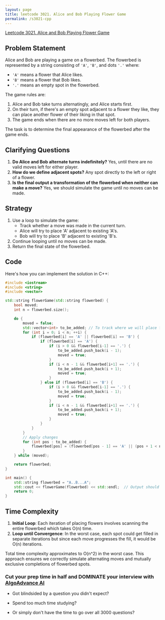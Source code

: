 ```yaml
---
layout: page
title: leetcode 3021. Alice and Bob Playing Flower Game
permalink: /s3021-cpp
---
```

[Leetcode 3021. Alice and Bob Playing Flower Game](https://algoadvance.github.io/algoadvance/l3021)
## Problem Statement

Alice and Bob are playing a game on a flowerbed. The flowerbed is represented by a string consisting of `'A'`, `'B'`, and dots `'.'` where:
- `'A'` means a flower that Alice likes.
- `'B'` means a flower that Bob likes.
- `'.'` means an empty spot in the flowerbed.

The game rules are:
1. Alice and Bob take turns alternatingly, and Alice starts first.
2. On their turn, if there's an empty spot adjacent to a flower they like, they can place another flower of their liking in that spot.
3. The game ends when there are no more moves left for both players.

The task is to determine the final appearance of the flowerbed after the game ends.

## Clarifying Questions

1. **Do Alice and Bob alternate turns indefinitely?** Yes, until there are no valid moves left for either player.
2. **How do we define adjacent spots?** Any spot directly to the left or right of a flower.
3. **Is the final output a transformation of the flowerbed when neither can make a move?** Yes, we should simulate the game until no moves can be made.

## Strategy

1. Use a loop to simulate the game:
   - Track whether a move was made in the current turn.
   - Alice will try to place 'A' adjacent to existing 'A's.
   - Bob will try to place 'B' adjacent to existing 'B's.
2. Continue looping until no moves can be made.
3. Return the final state of the flowerbed.

## Code

Here's how you can implement the solution in C++:

```cpp
#include <iostream>
#include <string>
#include <vector>

std::string flowerGame(std::string flowerbed) {
    bool moved;
    int n = flowerbed.size();

    do {
        moved = false;
        std::vector<int> to_be_added; // To track where we will place flowers after each complete pass
        for (int i = 0; i < n; ++i) {
            if (flowerbed[i] == 'A' || flowerbed[i] == 'B') {
                if (flowerbed[i] == 'A') {
                    if (i > 0 && flowerbed[i-1] == '.') {
                        to_be_added.push_back(i - 1);
                        moved = true;
                    }
                    if (i < n - 1 && flowerbed[i+1] == '.') {
                        to_be_added.push_back(i + 1);
                        moved = true;
                    }
                } else if (flowerbed[i] == 'B') {
                    if (i > 0 && flowerbed[i-1] == '.') {
                        to_be_added.push_back(i - 1);
                        moved = true;
                    }
                    if (i < n - 1 && flowerbed[i+1] == '.') {
                        to_be_added.push_back(i + 1);
                        moved = true;
                    }
                }
            }
        }
        // Apply changes
        for (int pos : to_be_added) {
            flowerbed[pos] = (flowerbed[pos - 1] == 'A' || (pos + 1 < n && flowerbed[pos + 1] == 'A')) ? 'A' : 'B';
        }
    } while (moved);

    return flowerbed;
}

int main() {
    std::string flowerbed = "A..B...A";
    std::cout << flowerGame(flowerbed) << std::endl;  // Output should be the final state of the flowerbed
    return 0;
}
```

## Time Complexity

1. **Initial Loop**: Each iteration of placing flowers involves scanning the entire flowerbed which takes O(n) time.
2. **Loop until Convergence**: In the worst case, each spot could get filled in separate iterations but since each move progresses the fill, it would be O(n) iterations.

Total time complexity approximates to O(n^2) in the worst case. This approach ensures we correctly simulate alternating moves and mutually exclusive completions of flowerbed spots.


### Cut your prep time in half and DOMINATE your interview with [AlgoAdvance AI](https://algoAdvance.com)

- Got blindsided by a question you didn't expect?

- Spend too much time studying?

- Or simply don't have the time to go over all 3000 questions?

